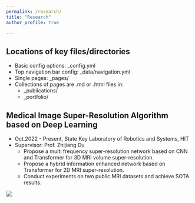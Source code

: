 ```yaml
---
permalink: /research/
title: "Research"
author_profile: true

---
```


## Locations of key files/directories

* Basic config options: _config.yml
* Top navigation bar config: _data/navigation.yml
* Single pages: _pages/
* Collections of pages are .md or .html files in:
  * _publications/
  * _portfolio/
 

## Medical Image Super-Resolution Algorithm based on Deep Learning
- Oct.2022 - Present, State Key Laboratory of Robotics and Systems, HIT
- Supervisor: Prof. Zhijiang Du
  * Propose a multi frequency super-resolution network based on CNN and Transformer for 3D MRI volume super-resolution.
  * Propose a hybrid information enhanced network based on Transformer for 2D MRI super-resolution.
  * Conduct experiments on two public MRI datasets and achieve SOTA results.
<img src='/images/500x300.png'>
